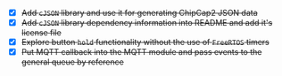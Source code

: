 - [x] ~~Add `cJSON` library and use it for generating ChipCap2 JSON data~~
- [x] ~~Add `cJSON` library dependency information into README and add it's license file~~
- [x] ~~Explore button `hold` functionality without the use of `FreeRTOS` timers~~
- [x] ~~Put MQTT callback into the MQTT module and pass events to the general queue by reference~~